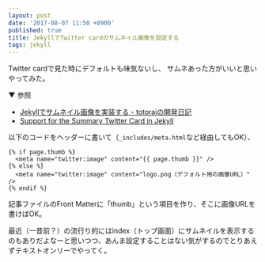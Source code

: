 ```yaml
---
layout: post
date: '2017-08-07 11:50 +0900'
published: true
title: JekyllでTwitter cardのサムネイル画像を設定する
tags: jekyll
---
```

Twitter cardで見た時にデフォルトも味気ないし、
サムネあった方がいいと思いやってみた。

▼ 参照

* [Jekyllでサムネイル画像を実装する - totorajの開発日記](http://tj.hateblo.jp/entry/2016/09/20/223029)
* [Support for the Summary Twitter Card in Jekyll](https://gist.github.com/davidensinger/5415639)

以下のコードをヘッダーに書いて（`_includes/meta.html`など経由してもOK）、

```
{% if page.thumb %}
  <meta name="twitter:image" content="{{ page.thumb }}" />
{% else %}
  <meta name="twitter:image" content="logo.png（デフォルト用の画像URL）" />
{% endif %}
```

記事ファイルのFront Matterに「thumb」という項目を作り、そこに画像URLを書けばOK。

最近（一昔前？）の流行り的にはindex（トップ画面）にサムネイルを表示するのもありだよなーと思いつつ、あんま設定することはない気がするのでとりあえずテキストオンリーでやってく。